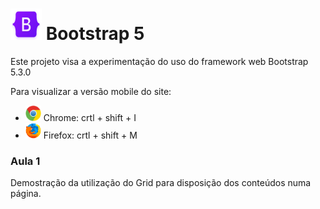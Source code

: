 <h1> <img src=".\assets\bootstrap-logo-shadow.png" alt="logo do framework bootstrap" style="height: 50px; width:50px;"/> Bootstrap 5 </h1>

<p> Este projeto visa a experimentação do uso do framework web Bootstrap 5.3.0 </p>

<p> Para visualizar a versão mobile do site:
    <ul>
        <li> <img src=".\assets\chrome-logo.png" width="25" height="25"> Chrome: crtl + shift + I</li>
        <li> <img src=".\assets\firefox-logo.png" width="25" height="25"> Firefox: crtl + shift + M</li>
    </ul>
</p>

<h3> Aula 1 </h3>

<p> Demostração da utilização do Grid para disposição dos conteúdos numa página. </p>
